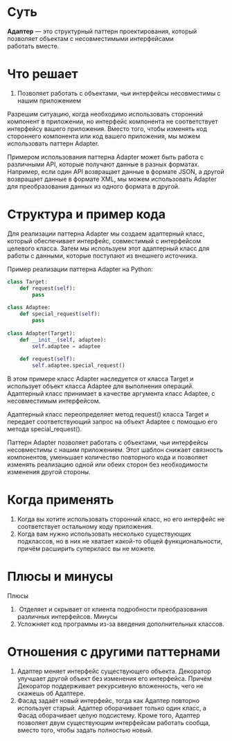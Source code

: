# Суть
**Адаптер** — это структурный паттерн проектирования, который позволяет объектам с несовместимыми интерфейсами работать вместе.

# Что решает
1. Позволяет работать с объектами, чьи интерфейсы несовместимы с нашим приложением
   
Разрешим ситуацию, когда необходимо использовать сторонний компонент в приложении, но интерфейс компонента не соответствует интерфейсу вашего приложения. Вместо того, чтобы изменять код стороннего компонента или код вашего приложения, мы можем использовать паттерн Adapter.

Примером использования паттерна Adapter может быть работа с различными API, которые получают данные в разных форматах. Например, если один API возвращает данные в формате JSON, а другой возвращает данные в формате XML, мы можем использовать Adapter для преобразования данных из одного формата в другой.

# Структура и пример кода

Для реализации паттерна Adapter мы создаем адаптерный класс, который обеспечивает интерфейс, совместимый с интерфейсом целевого класса. Затем мы используем этот адаптерный класс для работы с данными, которые поступают из внешнего источника.

Пример реализации паттерна Adapter на Python:

```py
class Target:
    def request(self):
        pass
            
class Adaptee:
    def special_request(self):
        pass
            
class Adapter(Target):
    def __init__(self, adaptee):
        self.adaptee = adaptee
            
    def request(self):
        self.adaptee.special_request()
```

В этом примере класс Adapter наследуется от класса Target и использует объект класса Adaptee для выполнения операций. Адаптерный класс принимает в качестве аргумента класс Adaptee, с несовместимым интерфейсом.

Адаптерный класс переопределяет метод request() класса Target и передает соответствующий запрос на объект Adaptee с помощью его метода special_request().

Паттерн Adapter позволяет работать с объектами, чьи интерфейсы несовместимы с нашим приложением. Этот шаблон снижает связность компонентов, уменьшает количество повторного кода и позволяет изменять реализацию одной или обеих сторон без необходимости изменения другой стороны.

# Когда применять
1. Когда вы хотите использовать сторонний класс, но его интерфейс не соответствует остальному коду приложения.
2. Когда вам нужно использовать несколько существующих подклассов, но в них не хватает какой-то общей функциональности, причём расширить суперкласс вы не можете.
# Плюсы и минусы
Плюсы
1.  Отделяет и скрывает от клиента подробности преобразования различных интерфейсов.
Минусы
1. Усложняет код программы из-за введения дополнительных классов.
# Отношения с другими паттернами
1. Адаптер меняет интерфейс существующего объекта. Декоратор улучшает другой объект без изменения его интерфейса. Причём Декоратор поддерживает рекурсивную вложенность, чего не скажешь об Адаптере.
2. Фасад задаёт новый интерфейс, тогда как Адаптер повторно использует старый. Адаптер оборачивает только один класс, а Фасад оборачивает целую подсистему. Кроме того, Адаптер позволяет двум существующим интерфейсам работать сообща, вместо того, чтобы задать полностью новый.